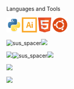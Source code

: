 Languages and Tools <p><img src="https://raw.githubusercontent.com/devicons/devicon/1119b9f84c0290e0f0b38982099a2bd027a48bf1/icons/python/python-original.svg" alt="python" width="40" height="40"/><img src="https://raw.githubusercontent.com/devicons/devicon/1119b9f84c0290e0f0b38982099a2bd027a48bf1/icons/illustrator/illustrator-line.svg" alt="illustrator" width="40" height="40"/><img src="https://raw.githubusercontent.com/devicons/devicon/1119b9f84c0290e0f0b38982099a2bd027a48bf1/icons/html5/html5-original.svg" alt="html5" width="40" height="40"/><img src="https://raw.githubusercontent.com/devicons/devicon/1119b9f84c0290e0f0b38982099a2bd027a48bf1/icons/ubuntu/ubuntu-plain.svg" alt="ubuntu" width="40" height="40"/></p>


  <img src="https://raw.githubusercontent.com/dharmeshabhinav/assets/main/No_image.svg.png" alt="sus_spacer" width="160" height="40"/><img src="https://github-readme-stats.vercel.app/api?username=abhinavdharmesh&show_icons=true&theme=react" >


<p><img src ="https://streak-stats.demolab.com/?user=abhinavdharmesh&theme=dark" height="205px"/><img src="https://raw.githubusercontent.com/dharmeshabhinav/assets/main/No_image.svg.png" alt="sus_spacer" width="20" height="40"/><img src="https://github-readme-stats-sigma-five.vercel.app/api/top-langs/?username=abhinavdharmesh&theme=dark"/></p>

<img src="https://github-readme-activity-graph.cyclic.app/graph?username=abhinavdharmesh&theme=react-dark"/>



![](https://komarev.com/ghpvc/?username=abhinavdharmesh)

